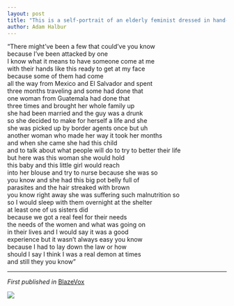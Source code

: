 ```yaml
---
layout: post
title: "This is a self-portrait of an elderly feminist dressed in hand-me-down clothes photographed in the style of Dorothea Lange"
author: Adam Halbur
---
```


“There might’ve been a few that could’ve you know  
because I’ve been attacked by one  
I know what it means to have someone come at me  
with their hands like this ready to get at my face  
because some of them had come  
all the way from Mexico and El Salvador and spent  
three months traveling and some had done that  
one woman from Guatemala had done that  
three times and brought her whole family up  
she had been married and the guy was a drunk  
so she decided to make for herself a life and she  
she was picked up by border agents once but uh  
another woman who made her way it took her months  
and when she came she had this child  
and to talk about what people will do to try to better their life  
but here was this woman she would hold  
this baby and this little girl would reach  
into her blouse and try to nurse because she was so  
you know and she had this big pot belly full of  
parasites and the hair streaked with brown  
you know right away she was suffering such malnutrition so  
so I would sleep with them overnight at the shelter  
at least one of us sisters did  
because we got a real feel for their needs  
the needs of the women and what was going on  
in their lives and I would say it was a good  
experience but it wasn’t always easy you know  
because I had to lay down the law or how  
should I say I think I was a real demon at times  
and still they you know”  

----------------------------------
*First published in* [BlazeVox][blaze-link]

![](https://c1.staticflickr.com/8/7918/45552298855_abd9cd73da_b.jpg)

[blaze-link]: http://www.blazevox.org/BX%20Covers/BXspring16/Adam%20Halbur%20-%20Spring%2016.pdf
